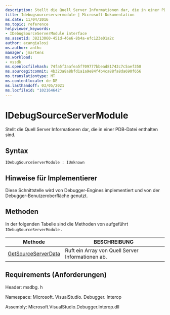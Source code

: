```yaml
---
description: Stellt die Quell Server Informationen dar, die in einer PDB-Datei enthalten sind.
title: Idebugsourceservermodule | Microsoft-Dokumentation
ms.date: 11/04/2016
ms.topic: reference
helpviewer_keywords:
- IDebugSourceServerModule interface
ms.assetid: 38213060-451d-46e6-8b4a-efc123e01a2c
author: acangialosi
ms.author: anthc
manager: jmartens
ms.workload:
- vssdk
ms.openlocfilehash: 74fa5f3aafea5f709777bbead81743c7c5aef358
ms.sourcegitcommit: 4b323a8a8bfd1a1a9e84f4b4ca88fa8da690f656
ms.translationtype: MT
ms.contentlocale: de-DE
ms.lasthandoff: 03/05/2021
ms.locfileid: "102164642"
---
```

# <a name="idebugsourceservermodule"></a>IDebugSourceServerModule
Stellt die Quell Server Informationen dar, die in einer PDB-Datei enthalten sind.

## <a name="syntax"></a>Syntax

```
IDebugSourceServerModule : IUnknown
```

## <a name="notes-for-implementers"></a>Hinweise für Implementierer
 Diese Schnittstelle wird von Debugger-Engines implementiert und von der Debugger-Benutzeroberfläche genutzt.

## <a name="methods"></a>Methoden
 In der folgenden Tabelle sind die Methoden von aufgeführt `IDebugSourceServerModule` .

|Methode|BESCHREIBUNG|
|------------|-----------------|
|[GetSourceServerData](../../../extensibility/debugger/reference/idebugsourceservermodule-getsourceserverdata.md)|Ruft ein Array von Quell Server Informationen ab.|

## <a name="requirements"></a>Requirements (Anforderungen)
 Header: msdbg. h

 Namespace: Microsoft. VisualStudio. Debugger. Interop

 Assembly: Microsoft.VisualStudio.Debugger.Interop.dll
